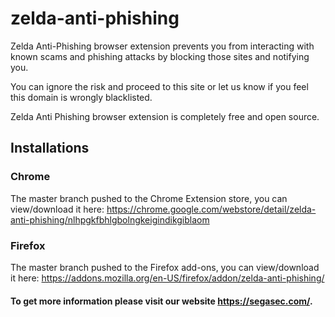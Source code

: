 # zelda-anti-phishing
Zelda Anti-Phishing browser extension prevents you from interacting with known scams and phishing attacks by blocking those sites and notifying you.

You can ignore the risk and proceed to this site or let us know if you feel this domain is wrongly blacklisted.

Zelda Anti Phishing browser extension is completely free and open source.


## Installations
### Chrome 
The master branch pushed to the Chrome Extension store, you can view/download it here:
https://chrome.google.com/webstore/detail/zelda-anti-phishing/nlhpgkfbhlgbolngkeigindikgiblaom

### Firefox 
The master branch pushed to the Firefox add-ons, you can view/download it here:
https://addons.mozilla.org/en-US/firefox/addon/zelda-anti-phishing/

#### To get more information please visit our website https://segasec.com/.

